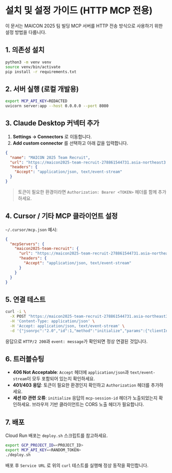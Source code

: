 # 설치 및 설정 가이드 (HTTP MCP 전용)

이 문서는 MAICON 2025 팀 빌딩 MCP 서버를 HTTP 전송 방식으로 사용하기 위한 설정 방법을 다룹니다.

## 1. 의존성 설치

```bash
python3 -m venv venv
source venv/bin/activate
pip install -r requirements.txt
```

## 2. 서버 실행 (로컬 개발용)

```bash
export MCP_API_KEY=REDACTED
uvicorn server:app --host 0.0.0.0 --port 8080
```

## 3. Claude Desktop 커넥터 추가

1. **Settings → Connectors** 로 이동합니다.
2. **Add custom connector** 를 선택하고 아래 값을 입력합니다.

```json
{
  "name": "MAICON 2025 Team Recruit",
  "url": "https://maicon2025-team-recruit-278861544731.asia-northeast3.run.app/mcp",
  "headers": {
    "Accept": "application/json, text/event-stream"
  }
}
```

> 토큰이 필요한 환경이라면 `Authorization: Bearer <TOKEN>` 헤더를 함께 추가하세요.

## 4. Cursor / 기타 MCP 클라이언트 설정

`~/.cursor/mcp.json` 예시:

```json
{
  "mcpServers": {
    "maicon2025-team-recruit": {
      "url": "https://maicon2025-team-recruit-278861544731.asia-northeast3.run.app/mcp",
      "headers": {
        "Accept": "application/json, text/event-stream"
      }
    }
  }
}
```

## 5. 연결 테스트

```bash
curl -i \
  -X POST "https://maicon2025-team-recruit-278861544731.asia-northeast3.run.app/mcp" \
  -H 'Content-Type: application/json' \
  -H 'Accept: application/json, text/event-stream' \
  -d '{"jsonrpc":"2.0","id":1,"method":"initialize","params":{"clientInfo":{"name":"curl","version":"1.0"},"protocolVersion":"2024-11-05"}}'
```

응답으로 `HTTP/2 200`과 `event: message`가 확인되면 정상 연결된 것입니다.

## 6. 트러블슈팅

- **406 Not Acceptable**: `Accept` 헤더에 `application/json`과 `text/event-stream`이 모두 포함되어 있는지 확인하세요.
- **401/403 응답**: 토큰이 필요한 환경인지 확인하고 `Authorization` 헤더를 추가하세요.
- **세션 ID 관련 오류**: `initialize` 응답의 `mcp-session-id` 헤더가 노출되었는지 확인하세요. 브라우저 기반 클라이언트는 CORS 노출 헤더가 필요합니다.

## 7. 배포

Cloud Run 배포는 `deploy.sh` 스크립트를 참고하세요.

```bash
export GCP_PROJECT_ID=<PROJECT_ID>
export MCP_API_KEY=<RANDOM_TOKEN>
./deploy.sh
```

배포 후 `Service URL` 로 위의 `curl` 테스트를 실행해 정상 동작을 확인합니다.

